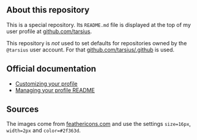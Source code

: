 ## About this repository

This is a special repository.  Its `README.md` file is displayed at the top
of my user profile at [github.com/tarsius](https://github.com/tarsius).

This repository is *not* used to set defaults for repositories owned by the
`@tarsius` user account.  For that
[github.com/tarsius/.github](https://github.com/tarsius/.github) is used.

## Official documentation

- [Customizing your profile](https://docs.github.com/en/account-and-profile/setting-up-and-managing-your-github-profile/customizing-your-profile)
- [Managing your profile README](https://docs.github.com/en/account-and-profile/setting-up-and-managing-your-github-profile/customizing-your-profile/managing-your-profile-readme)

## Sources

The images come from [feathericons.com](https://feathericons.com)
and use the settings `size=16px`, `width=2px` and `color=#2f363d`.
